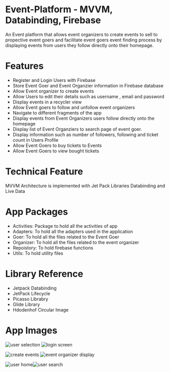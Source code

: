

# Event-Platform - MVVM, Databinding, Firebase
An Event platform that allows event organizers to create events to sell to propective event goers and facilitate event goers event finding process by displaying events from users they follow directly onto their homepage.
# Features
* Register and Login Users with Firebase
* Store Event Goer and Event Organzier information in  Firebase database
* Allow Event organizer to create events
* Allow Users to edit their details such as username , email and password
* Display events in a recycler view
* Allow Event goers to follow and unfollow event organizers
* Navigate to different fragments of the app
* Display events from Event Organizers users follow directly onto the homepage
* Display list of Event Organziers to search page of event goer.
* Display information such as number of followers, following and ticket count in Users Profile
* Allow Event Goers to buy tickets to Events
* Allow Event Goers to view bought tickets
# Technical Feature
MVVM Architecture is implemented with Jet Pack Libraries Databinding and Live Data
# App Packages
* Activities: Package to hold all the activities of app
* Adapters: To hold all the adapters used in the application
* Goer: To hold all the files related to the Event Goer
* Organizer: To hold all the files related to the event organizer
* Repoistory: To hold firebase functions
* Utils: To hold utility files
# Library Reference
* Jetpack Databinding 
* JetPack Lifecycle
* Picasso Librabry
* Glide Library
* Hdodenhof Circular Image
# App Images
![user selection](https://user-images.githubusercontent.com/56201348/123561068-422d4600-d79e-11eb-8139-2dba1f69331f.jpg)
![login screen](https://user-images.githubusercontent.com/56201348/123561276-4148e400-d79f-11eb-8ca7-e32a4b3098dd.jpg)

![create events](https://user-images.githubusercontent.com/56201348/123561097-73a61180-d79e-11eb-943b-7f2557ff672b.jpg)
![event organizer display](https://user-images.githubusercontent.com/56201348/123561090-625d0500-d79e-11eb-833e-bb173946b6ba.jpg)

![user home](https://user-images.githubusercontent.com/56201348/123561296-57ef3b00-d79f-11eb-8183-6b01b2df857c.jpg)![user search](https://user-images.githubusercontent.com/56201348/123561301-663d5700-d79f-11eb-87d4-eac0c809f796.jpg)

